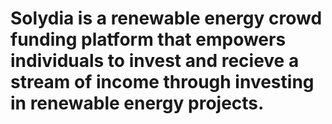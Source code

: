 # Solydia is a renewable energy crowd funding platform that empowers individuals to invest and recieve a stream of income through investing in renewable energy projects.
